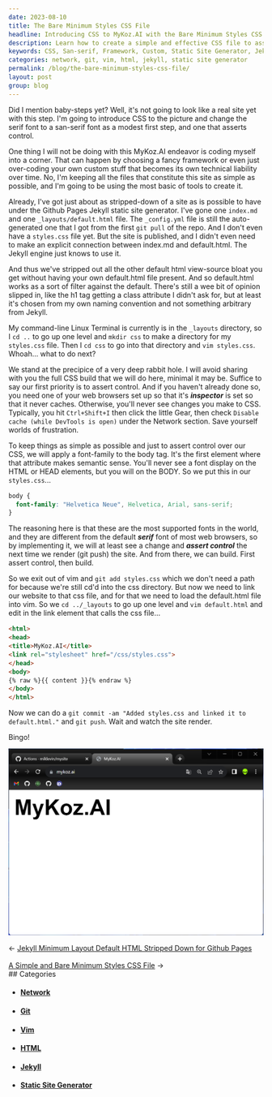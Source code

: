 ```yaml
---
date: 2023-08-10
title: The Bare Minimum Styles CSS File
headline: Introducing CSS to MyKoz.AI with the Bare Minimum Styles CSS File
description: Learn how to create a simple and effective CSS file to assert control over your website. Follow the steps outlined in this article to create a bare minimum styles.css file and link it to default.html. Get tips on how to ensure your changes are rendered correctly. Follow the MyKoz.AI site development!
keywords: CSS, San-serif, Framework, Custom, Static Site Generator, Jekyll, Github Pages, Index.md, Default.html, _config.yml, Styles.css, HTML, HEAD, BODY, Font-family, Helvetica Neue, Helvetica, Arial, Sans-serif, Web Browser, Inspector, DevTools, Network, CSS Build, Rabbit Hole, Vim, Git, Push, Render
categories: network, git, vim, html, jekyll, static site generator
permalink: /blog/the-bare-minimum-styles-css-file/
layout: post
group: blog
---
```



Did I mention baby-steps yet? Well, it's not going to look like a real site yet
with this step. I'm going to introduce CSS to the picture and change the serif
font to a san-serif font as a modest first step, and one that asserts control.

One thing I will not be doing with this MyKoz.AI endeavor is coding myself into
a corner. That can happen by choosing a fancy framework or even just
over-coding your own custom stuff that becomes its own technical liability over
time. No, I'm keeping all the files that constitute this site as simple as
possible, and I'm going to be using the most basic of tools to create it.

Already, I've got just about as stripped-down of a site as is possible to have
under the Github Pages Jekyll static site generator. I've gone one `index.md`
and one `_layouts/default.html` file. The `_config.yml` file is still the
auto-generated one that I got from the first `git pull` of the repo. And I
don't even have a `styles.css` file yet. But the site is published, and I
didn't even need to make an explicit connection between index.md and
default.html. The Jekyll engine just knows to use it. 

And thus we've stripped out all the other default html view-source bloat you
get without having your own default.html file present. And so default.html
works as a sort of filter against the default. There's still a wee bit of
opinion slipped in, like the h1 tag getting a class attribute I didn't ask for,
but at least it's chosen from my own naming convention and not something
arbitrary from Jekyll.

My command-line Linux Terminal is currently is in the `_layouts` directory, so
I `cd ..` to go up one level and `mkdir css` to make a directory for my
`styles.css` file. Then I `cd css` to go into that directory and `vim
styles.css`. Whoah... what to do next?

We stand at the precipice of a very deep rabbit hole. I will avoid sharing with
you the full CSS build that we will do here, minimal it may be. Suffice to say
our first priority is to assert control. And if you haven't already done so,
you need one of your web browsers set up so that it's ***inspector*** is set so
that it never caches. Otherwise, you'll never see changes you make to CSS.
Typically, you hit `Ctrl+Shift+I` then click the little Gear, then check
`Disable cache (while DevTools is open)` under the Network section. Save
yourself worlds of frustration.

To keep things as simple as possible and just to assert control over our CSS,
we will apply a font-family to the body tag. It's the first element where that
attribute makes semantic sense. You'll never see a font display on the HTML or
HEAD elements, but you will on the BODY. So we put this in our `styles.css`...

```css
body {
  font-family: "Helvetica Neue", Helvetica, Arial, sans-serif;
}
```

The reasoning here is that these are the most supported fonts in the world, and
they are different from the default ***serif*** font of most web browsers, so
by implementing it, we will at least see a change and ***assert control*** the
next time we render (git push) the site. And from there, we can build. First
assert control, then build.

So we exit out of vim and `git add styles.css` which we don't need a path for
because we're still cd'd into the css directory. But now we need to link our
website to that css file, and for that we need to load the default.html file
into vim. So we `cd ../_layouts` to go up one level and `vim default.html` and
edit in the link element that calls the css file...

```html
<html>
<head>
<title>MyKoz.AI</title>
<link rel="stylesheet" href="/css/styles.css">
</head>
<body>
{% raw %}{{ content }}{% endraw %}
</body>
</html>
```

Now we can do a `git commit -am "Added styles.css and linked it to
default.html."` and `git push`. Wait and watch the site render.

Bingo!

![The Bare Minimum Styles CSS File](/assets/images/the-bare-minimum-styles-css-file.png)











<div class="arrow-links"><div class="post-nav-prev"><span class="arrow">&larr;&nbsp;</span><a href="/blog/jekyll-minimum-layout-default-html-stripped-down-for-github-pages/">Jekyll Minimum Layout Default HTML Stripped Down for Github Pages</a></div> &nbsp; <div class="post-nav-next"><a href="/blog/a-simple-and-bare-minimum-styles-css-file/">A Simple and Bare Minimum Styles CSS File</a><span class="arrow">&nbsp;&rarr;</span></div></div>
## Categories

<ul>
<li><h4><a href='/network/'>Network</a></h4></li>
<li><h4><a href='/git/'>Git</a></h4></li>
<li><h4><a href='/vim/'>Vim</a></h4></li>
<li><h4><a href='/html/'>HTML</a></h4></li>
<li><h4><a href='/jekyll/'>Jekyll</a></h4></li>
<li><h4><a href='/static-site-generator/'>Static Site Generator</a></h4></li></ul>